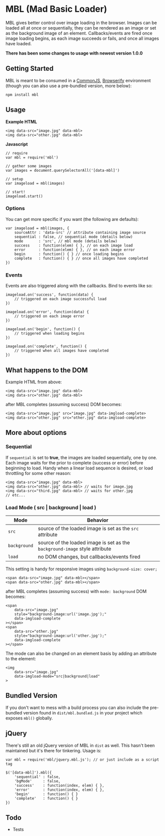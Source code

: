 # MBL (Mad Basic Loader)

MBL gives better control over image loading in the browser. Images can be loaded all at once or sequentially, they can be rendered as an image or set as the background image of an element. Callbacks/events are fired once image loading begins, as each image succeeds or fails, and once all images have loaded.

**There has been some changes to usage with newest version 1.0.0**

## Getting Started

MBL is meant to be consumed in a [CommonJS](http://www.commonjs.org/), [Browserify](http://browserify.org/) environment (though you can also use a pre-bundled version, more below):

	npm install mbl

## Usage

**Example HTML**

	<img data-src="image.jpg" data-mbl>
	<img data-src="other.jpg" data-mbl>

**Javascript**

	// require
	var mbl = require('mbl')

	// gather some images
	var images = document.querySelectorAll('[data-mbl]')

	// setup
	var imageload = mbl(images)

	// start!
	imageload.start()

### Options

You can get more specific if you want (the following are defaults):

	var imageload = mbl(images, {
		sourceAttr : 'data-src' // attribute containing image source
		sequential : false, // sequential mode (details below)
		mode       : 'src', // mbl mode (details below)
		success    : function(elem) { }, // on each image load
		error      : function(elem) { }, // on each image error
		begin      : function() { } // once loading begins
		complete   : function() { } // once all images have completed
	})

### Events

Events are also triggered along with the callbacks. Bind to events like so:

	imageload.on('success', function(data) {
		// triggered on each image successful load
	})

	imageload.on('error', function(data) {
		// triggered on each image error
	})

	imageload.on('begin', function() {
		// triggered when loading begins
	})

	imageload.on('complete', function() {
		// triggered when all images have completed
	})

## What happens to the DOM

Example HTML from above:

	<img data-src="image.jpg" data-mbl>
	<img data-src="other.jpg" data-mbl>

after MBL completes (assuming success) DOM becomes:

	<img data-src="image.jpg" src="image.jpg" data-imgload-complete>
	<img data-src="other.jpg" src="other.jpg" data-imgload-complete>

## More about options

### Sequential

If `sequential` is set to **true**, the images are loaded sequentially, one by one. Each image waits for the prior to complete (success or error) before beginning to load. Handy when a linear load sequence is desired, or load throttling for some other reason:

	<img data-src="image.jpg" data-mbl>
	<img data-src="other.jpg" data-mbl> // waits for image.jpg
	<img data-src="third.jpg" data-mbl> // waits for other.jpg
	// etc...

### Load Mode ( src | background | load )

Mode | Behavior
--- | ---
`src` | source of the loaded image is set as the `src` attribute
`background` | source of the loaded image is set as the `background-image` style attribute
`load` | no DOM changes, but callbacks/events fired

This setting is handy for responsive images using `background-size: cover;`

	<span data-src="image.jpg" data-mbl></span>
	<span data-src="other.jpg" data-mbl></span>

after MBL completes (assuming success) with `mode: background` DOM becomes:

	<span
		data-src="image.jpg"
		style="background-image:url('image.jpg');"
		data-imgload-complete
	></span>
	<span
		data-src="other.jpg"
		style="background-image:url('other.jpg');"
		data-imgload-complete
	></span>

The mode can also be changed on an element basis by adding an attribute to the element:

	<img
		data-src="image.jpg"
		data-imgload-mode="src|background|load"
	>

## Bundled Version

If you don't want to mess with a build process you can also include the pre-bundled version found in `dist/mbl.bundled.js` in your project which exposes `mbl()` globally.

## jQuery

There's still an old jQuery version of MBL in `dist` as well. This hasn't been maintained but it's there for tinkering. Usage is:

	var mbl = require('mbl/jquery.mbl.js'); // or just include as a script tag

	$('[data-mbl]').mbl({
		'sequential' : false,
		'bgMode'     : false,
		'success'    : function(index, elem) { },
		'error'      : function(index, elem) { },
		'begin'      : function() { }
		'complete'   : function() { }
	})

## Todo

- Tests
